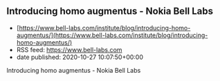 ## Introducing homo augmentus - Nokia Bell Labs
 - [https://www.bell-labs.com/institute/blog/introducing-homo-augmentus/](https://www.bell-labs.com/institute/blog/introducing-homo-augmentus/)
 - RSS feed: https://www.bell-labs.com
 - date published: 2020-10-27 10:07:50+00:00

Introducing homo augmentus - Nokia Bell Labs

